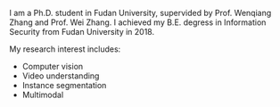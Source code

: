 I am a Ph.D. student in Fudan University, supervided by Prof. Wenqiang Zhang and Prof. Wei Zhang. I achieved my B.E. degress in Information Security from Fudan University in 2018.

My research interest includes:

- Computer vision
- Video understanding
- Instance segmentation
- Multimodal
